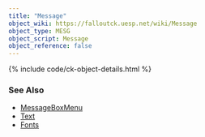 ```yaml
---
title: "Message"
object_wiki: https://falloutck.uesp.net/wiki/Message
object_type: MESG
object_script: Message
object_reference: false
---
```


{% include code/ck-object-details.html %}

### See Also
- [MessageBoxMenu](/wiki/fo4/interface/reference/menus/messagebox)
- [Text](/wiki/fo4/creation-kit/text)
- [Fonts](/wiki/fo4/interface/reference/assets/Fonts)
